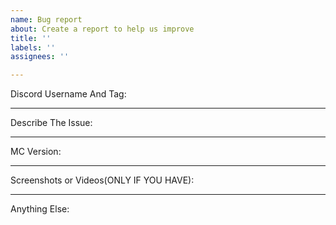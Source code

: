 ```yaml
---
name: Bug report
about: Create a report to help us improve
title: ''
labels: ''
assignees: ''

---
```

Discord Username And Tag:
_________________________
Describe The Issue:
_________________________
MC Version:
_________________________
Screenshots or Videos(ONLY IF YOU HAVE):
_________________________
Anything Else:
